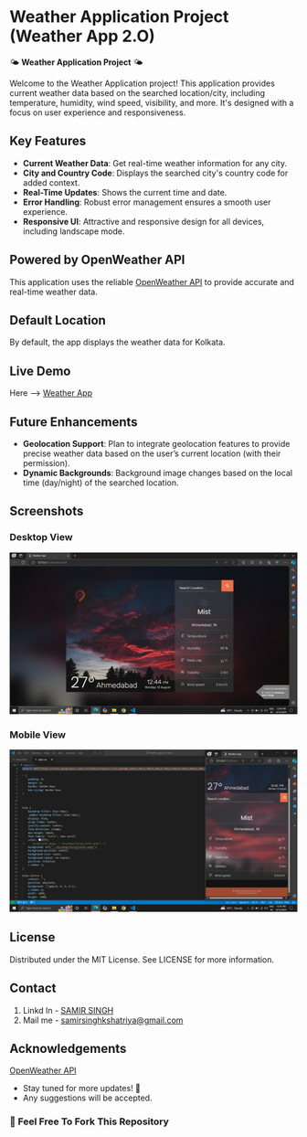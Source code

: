 # Weather Application Project (Weather App 2.O)

🌤️ **Weather Application Project** 🌤️

Welcome to the Weather Application project! This application provides current weather data based on the searched location/city, including temperature, humidity, wind speed, visibility, and more. It's designed with a focus on user experience and responsiveness.

## Key Features

- **Current Weather Data**: Get real-time weather information for any city.
- **City and Country Code**: Displays the searched city's country code for added context.
- **Real-Time Updates**: Shows the current time and date.
- **Error Handling**: Robust error management ensures a smooth user experience.
- **Responsive UI**: Attractive and responsive design for all devices, including landscape mode.

## Powered by OpenWeather API

This application uses the reliable [OpenWeather API](https://openweathermap.org/api) to provide accurate and real-time weather data.

## Default Location

By default, the app displays the weather data for Kolkata.

## Live Demo 
Here --> [Weather App](https://suvadip-sana.github.io/new_weather_app/)

## Future Enhancements

- **Geolocation Support**: Plan to integrate geolocation features to provide precise weather data based on the user’s current location (with their permission).
- **Dynamic Backgrounds**: Background image changes based on the local time (day/night) of the searched location.


## Screenshots

### Desktop View
<img src="screenshots/screenshot 1.png" alt="Screenshot 1" width="800">

### Mobile View
<img src="screenshots/screenshot 2.png" alt="Screenshot 2" width="800">

<!-- ![Screenshot 1](screenshots/screenshot1.png)
![Screenshot 2](screenshots/screenshot2.png)
![WP](https://github.com/Suvadip-sana/new_weather_app/assets/78638404/a4248a02-95b2-4438-b6bd-9994f9bee9d1)
![WPP](https://github.com/Suvadip-sana/new_weather_app/assets/78638404/302321d1-144a-494c-99fa-9fe9ab0d326f) -->


## License
Distributed under the MIT License. See LICENSE for more information.

## Contact
1. Linkd In - [SAMIR SINGH](https://www.linkedin.com/in/kshatriya-samir-singh)
2. Mail me - samirsinghkshatriya@gmail.com

## Acknowledgements
[OpenWeather API](https://openweathermap.org/api)


- Stay tuned for more updates! 🚀
- Any suggestions will be accepted.

### 🚀 Feel Free To Fork This Repository
